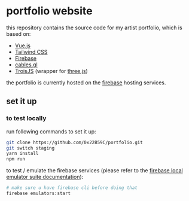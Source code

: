 # portfolio website

this repository contains the source code for my artist portfolio, which is based on: 
- [Vue.js](https://vuejs.org/) 
- [Tailwind CSS](https://tailwindcss.com/)
- [Firebase](https://firebase.google.com/)
- [cables.gl](https://cables.gl/)
- [TroisJS](https://github.com/troisjs/trois) (wrapper for [three.js](https://threejs.org/))

the portfolio is currently hosted on the [firebase](https://dokxid-pf.web.app/) hosting services. 

## set it up
### to test locally
run following commands to set it up:
```bash
git clone https://github.com/0x22B59C/portfolio.git
git switch staging
yarn install
npm run
```
to test / emulate the firebase services (please refer to the [firebase local emulator suite documentation](https://firebase.google.com/docs/emulator-suite)):
```bash
# make sure u have firebase cli before doing that
firebase emulators:start 
```